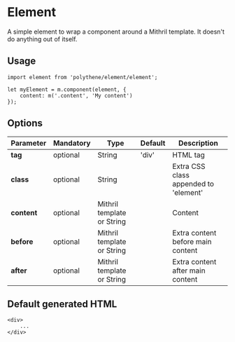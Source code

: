 # Element

A simple element to wrap a component around a Mithril template. It doesn't do anything out of itself.


## Usage

	import element from 'polythene/element/element';

	let myElement = m.component(element, {
        content: m('.content', 'My content')
    });


## Options

| **Parameter** |  **Mandatory** | **Type** | **Default** | **Description** |
| ------------- | -------------- | -------- | ----------- | --------------- |
| **tag** | optional | String | 'div' | HTML tag |
| **class** | optional | String |  | Extra CSS class appended to 'element' |
| **content** | optional | Mithril template or String | | Content |
| **before** | optional | Mithril template or String | | Extra content before main content |
| **after** | optional | Mithril template or String | | Extra content after main content |


## Default generated HTML

	<div>
	    ...
	</div>